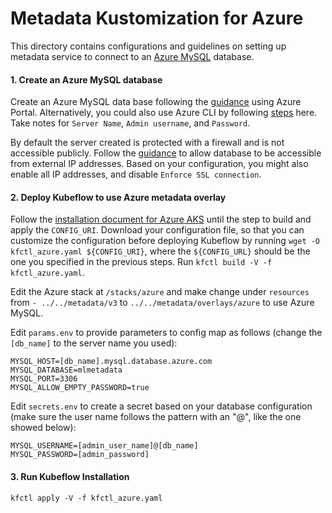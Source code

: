 # Metadata Kustomization for Azure

This directory contains configurations and guidelines on setting up metadata service to connect to an [Azure MySQL](https://docs.microsoft.com/en-us/azure/mysql/) database.

#### 1. Create an Azure MySQL database
Create an Azure MySQL data base following the [guidance](https://docs.microsoft.com/en-us/azure/mysql/quickstart-create-mysql-server-database-using-azure-portal) using Azure Portal. Alternatively, you could also use Azure CLI by following [steps](https://docs.microsoft.com/en-us/azure/mysql/quickstart-create-mysql-server-database-using-azure-cli) here. Take notes for ```Server Name```, ```Admin username```, and ```Password```. 

By default the server created is protected with a firewall and is not accessible publicly. Follow the [guidance](https://docs.microsoft.com/en-us/azure/mysql/quickstart-create-mysql-server-database-using-azure-portal#configure-a-server-level-firewall-rule) to allow database to be accessible from external IP addresses. Based on your configuration, you might also enable all IP addresses, and disable ```Enforce SSL connection```.

#### 2. Deploy Kubeflow to use Azure metadata overlay
Follow the [installation document for Azure AKS](https://www.kubeflow.org/docs/azure/deploy/install-kubeflow/) until the step to build and apply the ```CONFIG_URI```. Download your configuration file, so that you can customize the configuration before deploying Kubeflow by running ```wget -O kfctl_azure.yaml ${CONFIG_URI}```, where the ```${CONFIG_URL}``` should be the one you specified in the previous steps. Run
```kfctl build -V -f kfctl_azure.yaml```.

Edit the Azure stack at ```/stacks/azure``` and make change under ```resources``` from ```- ../../metadata/v3``` to ```../../metadata/overlays/azure``` to use Azure MySQL.

Edit ```params.env``` to provide parameters to config map as follows (change the ```[db_name]``` to the server name you used):
```
MYSQL_HOST=[db_name].mysql.database.azure.com
MYSQL_DATABASE=mlmetadata
MYSQL_PORT=3306
MYSQL_ALLOW_EMPTY_PASSWORD=true
```

Edit ```secrets.env``` to create a secret based on your database configuration (make sure the user name follows the pattern with an "@", like the one showed below):
```
MYSQL_USERNAME=[admin_user_name]@[db_name]
MYSQL_PASSWORD=[admin_password]
```

#### 3. Run Kubeflow Installation
```kfctl apply -V -f kfctl_azure.yaml```
